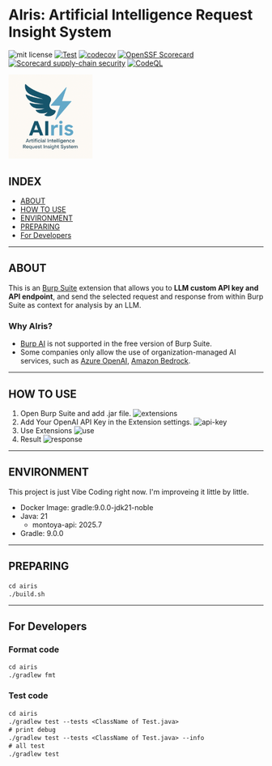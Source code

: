 # AIris: Artificial Intelligence Request Insight System

![mit license](https://img.shields.io/github/license/RyosukeDTomita/airis)
[![Test](https://github.com/RyosukeDTomita/airis-burp-extensions/actions/workflows/test-coverage.yml/badge.svg)](https://github.com/RyosukeDTomita/airis-burp-extensions/actions/workflows/test-coverage.yml)
[![codecov](https://codecov.io/gh/RyosukeDTomita/airis-burp-extensions/branch/main/graph/badge.svg)](https://codecov.io/gh/RyosukeDTomita/airis-burp-extensions)
[![OpenSSF Scorecard](https://api.securityscorecards.dev/projects/github.com/RyosukeDTomita/airis-burp-extensions/badge)](https://securityscorecards.dev/viewer/?uri=github.com/RyosukeDTomita/airis-burp-extensions)
[![Scorecard supply-chain security](https://github.com/RyosukeDTomita/airis-burp-extensions/actions/workflows/scorecard.yml/badge.svg)](https://github.com/RyosukeDTomita/airis-burp-extensions/actions/workflows/scorecard.yml)
[![CodeQL](https://github.com/RyosukeDTomita/airis-burp-extensions/actions/workflows/codeql.yml/badge.svg)](https://github.com/RyosukeDTomita/airis-burp-extensions/actions/workflows/codeql.yml)

<img src="./assets/airis_icon.png" width="33%" height="33%" alt="AIris">

## INDEX

- [ABOUT](#about)
- [HOW TO USE](#how-to-use)
- [ENVIRONMENT](#environment)
- [PREPARING](#preparing)
- [For Developers](#for-developers)

---

## ABOUT

This is an [Burp Suite](https://portswigger.net/burp) extension that allows you to **LLM custom API key and API endpoint**, and send the selected request and response from within Burp Suite as context for analysis by an LLM.

### Why AIris?

- [Burp AI](https://portswigger.net/burp/ai) is not supported in the free version of Burp Suite.
- Some companies only allow the use of organization-managed AI services, such as [Azure OpenAI](https://learn.microsoft.com/ja-jp/azure/ai-foundry/openai/overview), [Amazon Bedrock](https://aws.amazon.com/jp/bedrock/).

---

## HOW TO USE

1. Open Burp Suite and add .jar file.
    ![extensions](./assets/add_extensions.png)
2. Add Your OpenAI API Key in the Extension settings.
    ![api-key](./assets/settings.png)
3. Use Extensions
    ![use](./assets/example.png)
4. Result
    ![response](./assets/example2.png)

---

## ENVIRONMENT

This project is just Vibe Coding right now.
I'm improveing it little by little.

- Docker Image: gradle:9.0.0-jdk21-noble
- Java: 21
  - montoya-api: 2025.7
- Gradle: 9.0.0

---

## PREPARING

```shell
cd airis
./build.sh
```

---

## For Developers

### Format code

```shell
cd airis
./gradlew fmt
```

### Test code

```shell
cd airis
./gradlew test --tests <ClassName of Test.java>
# print debug
./gradlew test --tests <ClassName of Test.java> --info
# all test
./gradlew test
```
